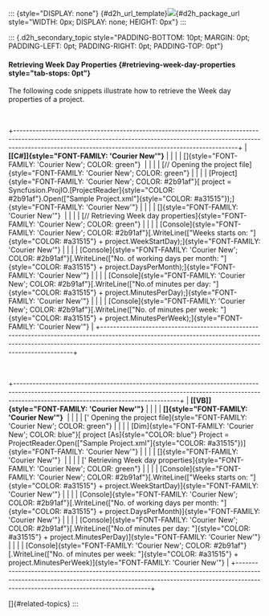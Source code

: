 ::: {style="DISPLAY: none"}
[](ms-xhelp:///?Id=d2h_url_template){#d2h_url_template}![](!package_url!){#d2h_package_url style="WIDTH: 0px; DISPLAY: none; HEIGHT: 0px"}
:::

::: {.d2h_secondary_topic style="PADDING-BOTTOM: 10pt; MARGIN: 0pt; PADDING-LEFT: 0pt; PADDING-RIGHT: 0pt; PADDING-TOP: 0pt"}
#### Retrieving Week Day Properties {#retrieving-week-day-properties style="tab-stops: 0pt"}

The following code snippets illustrate how to retrieve the Week day properties of a project.

 

+---------------------------------------------------------------------------------------------------------------------------------------------------------------------------------------------------------------------------------+
| **[\[C#\]]{style="FONT-FAMILY: 'Courier New'"}**                                                                                                                                                                                |
|                                                                                                                                                                                                                                 |
| []{style="FONT-FAMILY: 'Courier New'; COLOR: green"}                                                                                                                                                                            |
|                                                                                                                                                                                                                                 |
| [// Opening the project file]{style="FONT-FAMILY: 'Courier New'; COLOR: green"}                                                                                                                                                 |
|                                                                                                                                                                                                                                 |
| [Project]{style="FONT-FAMILY: 'Courier New'; COLOR: #2b91af"}[ project = Syncfusion.ProjIO.[ProjectReader]{style="COLOR: #2b91af"}.Open([\"Sample Project.xml\"]{style="COLOR: #a31515"});]{style="FONT-FAMILY: 'Courier New'"} |
|                                                                                                                                                                                                                                 |
| []{style="FONT-FAMILY: 'Courier New'"}                                                                                                                                                                                          |
|                                                                                                                                                                                                                                 |
| [// Retrieving Week day properties]{style="FONT-FAMILY: 'Courier New'; COLOR: green"}                                                                                                                                           |
|                                                                                                                                                                                                                                 |
| [Console]{style="FONT-FAMILY: 'Courier New'; COLOR: #2b91af"}[.WriteLine([\"Weeks starts on: \"]{style="COLOR: #a31515"} + project.WeekStartDay);]{style="FONT-FAMILY: 'Courier New'"}                                          |
|                                                                                                                                                                                                                                 |
| [Console]{style="FONT-FAMILY: 'Courier New'; COLOR: #2b91af"}[.WriteLine([\"No. of working days per month: \"]{style="COLOR: #a31515"} + project.DaysPerMonth);]{style="FONT-FAMILY: 'Courier New'"}                            |
|                                                                                                                                                                                                                                 |
| [Console]{style="FONT-FAMILY: 'Courier New'; COLOR: #2b91af"}[.WriteLine([\"No.of minutes per day: \"]{style="COLOR: #a31515"} + project.MinutesPerDay);]{style="FONT-FAMILY: 'Courier New'"}                                   |
|                                                                                                                                                                                                                                 |
| [Console]{style="FONT-FAMILY: 'Courier New'; COLOR: #2b91af"}[.WriteLine([\"No. of minutes per week: \"]{style="COLOR: #a31515"} + project.MinutesPerWeek);]{style="FONT-FAMILY: 'Courier New'"}                                |
+---------------------------------------------------------------------------------------------------------------------------------------------------------------------------------------------------------------------------------+

 

+---------------------------------------------------------------------------------------------------------------------------------------------------------------------------------------------------------------+
| **[\[VB\]]{style="FONT-FAMILY: 'Courier New'"}**                                                                                                                                                              |
|                                                                                                                                                                                                               |
| **[]{style="FONT-FAMILY: 'Courier New'"}**                                                                                                                                                                    |
|                                                                                                                                                                                                               |
| [\' Opening the project file]{style="FONT-FAMILY: 'Courier New'; COLOR: green"}                                                                                                                               |
|                                                                                                                                                                                                               |
| [Dim]{style="FONT-FAMILY: 'Courier New'; COLOR: blue"}[ project [As]{style="COLOR: blue"} Project = ProjectReader.Open([\"Sample Project.xml\"]{style="COLOR: #a31515"})]{style="FONT-FAMILY: 'Courier New'"} |
|                                                                                                                                                                                                               |
| []{style="FONT-FAMILY: 'Courier New'"}                                                                                                                                                                        |
|                                                                                                                                                                                                               |
| [\' Retrieving Week day properties]{style="FONT-FAMILY: 'Courier New'; COLOR: green"}                                                                                                                         |
|                                                                                                                                                                                                               |
| [Console]{style="FONT-FAMILY: 'Courier New'; COLOR: #2b91af"}[.WriteLine([\"Weeks starts on: \"]{style="COLOR: #a31515"} + project.WeekStartDay)]{style="FONT-FAMILY: 'Courier New'"}                         |
|                                                                                                                                                                                                               |
| [Console]{style="FONT-FAMILY: 'Courier New'; COLOR: #2b91af"}[.WriteLine([\"No. of working days per month: \"]{style="COLOR: #a31515"} + project.DaysPerMonth)]{style="FONT-FAMILY: 'Courier New'"}           |
|                                                                                                                                                                                                               |
| [Console]{style="FONT-FAMILY: 'Courier New'; COLOR: #2b91af"}[.WriteLine([\"No.of minutes per day: \"]{style="COLOR: #a31515"} + project.MinutesPerDay)]{style="FONT-FAMILY: 'Courier New'"}                  |
|                                                                                                                                                                                                               |
| [Console]{style="FONT-FAMILY: 'Courier New'; COLOR: #2b91af"}[.WriteLine([\"No. of minutes per week: \"]{style="COLOR: #a31515"} + project.MinutesPerWeek)]{style="FONT-FAMILY: 'Courier New'"}               |
+---------------------------------------------------------------------------------------------------------------------------------------------------------------------------------------------------------------+

[]{#related-topics}
:::

